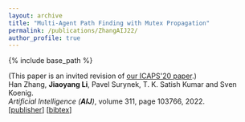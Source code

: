 ```yaml
---
layout: archive
title: "Multi-Agent Path Finding with Mutex Propagation"
permalink: /publications/ZhangAIJ22/
author_profile: true
---
```


{% include base_path %}

(This paper is an invited revision of [our ICAPS'20 paper](https://jiaoyangli.me/publications/ZhangICAPS20).)<br>
Han Zhang, **Jiaoyang Li**, Pavel Surynek, T. K. Satish Kumar and Sven Koenig.      
<i>Artificial Intelligence (**AIJ**)</i>, volume 311, page 103766, 2022.             
[[publisher](https://doi.org/10.1016/j.artint.2022.103766)]
[<a href="javascript:void(0)" onclick="(function(target, id) { if ($('#' + id).css('display') == 'block') { $('#' + id).hide('fast'); $(target).text('bibtex') } else { $('#' + id).show('fast'); $(target).text('bibtex▲') } })(this, 'bibtex-ZhangAIJ22');">bibtex</a>]
<div id="bibtex-ZhangAIJ22" style="display:none">
<pre>
    @article{ZhangAIJ22,
      author    = {Han Zhang and Jiaoyang Li and Pavel Surynek and T. K. Satish Kumar and Sven Koenig},
      title     = {Multi-Agent Path Finding with Mutex Propagation},
      journal   = {Artificial Intelligence},
      volume    = {311},
      pages     = {103766},
      year      = {2022},
      doi       = {https://doi.org/10.1016/j.artint.2022.103766},
    }
</pre></div>  
